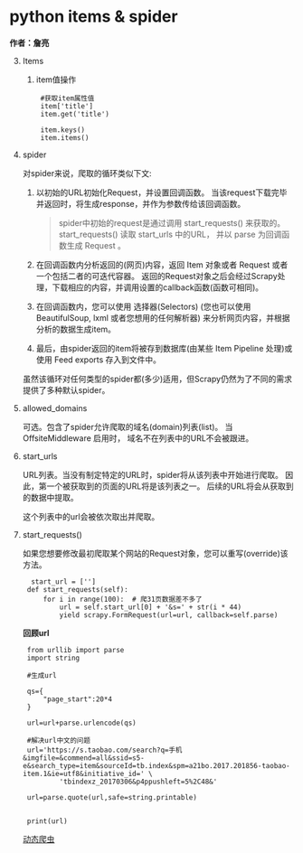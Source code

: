 # python items & spider
**作者：詹亮**



3. Items

	1. item值操作
			
			#获取item属性值
			item['title']
			item.get('title')
			
			item.keys()
			item.items()
			

2. spider

	对spider来说，爬取的循环类似下文:

	1. 以初始的URL初始化Request，并设置回调函数。 当该request下载完毕并返回时，将生成response，并作为参数传给该回调函数。

		>spider中初始的request是通过调用 start_requests() 来获取的。 
		start_requests() 读取 start_urls 中的URL， 并以 parse 为回调函数生成 Request 。
	
	3. 在回调函数内分析返回的(网页)内容，返回 Item 对象或者 Request 或者一个包括二者的可迭代容器。 返回的Request对象之后会经过Scrapy处理，下载相应的内容，并调用设置的callback函数(函数可相同)。
	4. 在回调函数内，您可以使用 选择器(Selectors) (您也可以使用BeautifulSoup, lxml 或者您想用的任何解析器) 来分析网页内容，并根据分析的数据生成item。
	5. 最后，由spider返回的item将被存到数据库(由某些 Item Pipeline 处理)或使用 Feed exports 存入到文件中。
	
	虽然该循环对任何类型的spider都(多少)适用，但Scrapy仍然为了不同的需求提供了多种默认spider。 

2. allowed_domains


	可选。包含了spider允许爬取的域名(domain)列表(list)。 当 OffsiteMiddleware 启用时， 域名不在列表中的URL不会被跟进。
	
3. start_urls

	URL列表。当没有制定特定的URL时，spider将从该列表中开始进行爬取。 因此，第一个被获取到的页面的URL将是该列表之一。 后续的URL将会从获取到的数据中提取。
	
	这个列表中的url会被依次取出并爬取。
3. start_requests()

	如果您想要修改最初爬取某个网站的Request对象，您可以重写(override)该方法。
	
		 start_url = ['']
	    def start_requests(self):
	        for i in range(100):  # 爬31页数据差不多了
	            url = self.start_url[0] + '&s=' + str(i * 44)
	            yield scrapy.FormRequest(url=url, callback=self.parse)
	            
	**回顾url**
	
		from urllib import parse
		import string
		
		#生成url
		
		qs={
		    "page_start":20*4
		}
		
		url=url+parse.urlencode(qs)
		
		#解决url中文的问题
		url='https://s.taobao.com/search?q=手机&imgfile=&commend=all&ssid=s5-e&search_type=item&sourceId=tb.index&spm=a21bo.2017.201856-taobao-item.1&ie=utf8&initiative_id=' \
		        'tbindexz_20170306&p4ppushleft=5%2C48&'
		
		url=parse.quote(url,safe=string.printable)
		
		
		print(url)


	[动态爬虫](https://blog.csdn.net/sdulsj/article/details/52984824)


